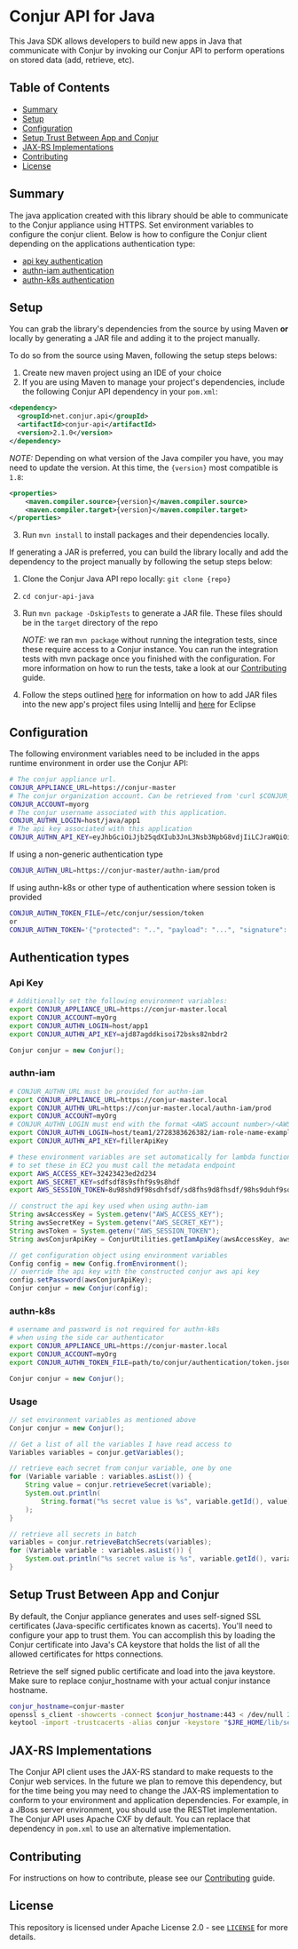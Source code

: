 Conjur API for Java
===================
This Java SDK allows developers to build new apps in Java that communicate with Conjur by invoking our Conjur API to perform operations on stored data (add, retrieve, etc).

## Table of Contents
- [Summary](#summary)
- [Setup](#setup)
- [Configuration](#configuration)
- [Setup Trust Between App and Conjur](#setup-trust-between-app-and-conjur)
- [JAX-RS Implementations](#jax-rs-implementations)
- [Contributing](#contributing)
- [License](#license)

## Summary
The java application created with this library should be able to communicate to the Conjur appliance using HTTPS. Set environment variables to configure the conjur client. Below is how to configure the Conjur client depending on the applications authentication type:
- [api key authentication](#api-key)
- [authn-iam authentication](#authn-iam)
- [authn-k8s authentication](#authn-k8s)

## Setup
You can grab the library's dependencies from the source by using Maven **or** locally by generating a JAR file and adding it to the project manually. 
 
To do so from the source using Maven, following the setup steps belows: 

1. Create new maven project using an IDE of your choice
2. If you are using Maven to manage your project's dependencies, include the following Conjur API dependency in your `pom.xml`: 

```xml
<dependency>
  <groupId>net.conjur.api</groupId>
  <artifactId>conjur-api</artifactId>
  <version>2.1.0</version>
</dependency>
```

_NOTE:_ Depending on what version of the Java compiler you have, you may need to update the version. At this time, the `{version}` most compatible is `1.8`:

```xml
<properties>
    <maven.compiler.source>{version}</maven.compiler.source>
    <maven.compiler.target>{version}</maven.compiler.target>
</properties>
```

3. Run `mvn install` to install packages and their dependencies locally.

If generating a JAR is preferred, you can build the library locally and add the dependency to the project manually by following the setup steps below:

1. Clone the Conjur Java API repo locally: `git clone {repo}`
2. `cd conjur-api-java`
3. Run `mvn package -DskipTests` to generate a JAR file. These files should be in the `target` directory of the repo
    
    _NOTE:_ we ran `mvn package` without running the integration tests, since these require access to a Conjur instance. You can run the integration tests with mvn package once you finished with the configuration. For more information on how to run the tests, take a look at our [Contributing](https://github.com/cyberark/conjur-api-java/blob/master/CONTRIBUTING.md) guide.

4. Follow the steps outlined [here](https://www.jetbrains.com/help/idea/library.html) for information on how to add JAR files into the new app's project files using Intellij and [here](https://help.eclipse.org/kepler/index.jsp?topic=%2Forg.eclipse.wst.webtools.doc.user%2Ftopics%2Ftwplib.html) for Eclipse

## Configuration
The following environment variables need to be included in the apps runtime environment in order use the Conjur API:
```bash
# The conjur appliance url.
CONJUR_APPLIANCE_URL=https://conjur-master
# The conjur organization account. Can be retrieved from 'curl $CONJUR_APPLIANCE_URL/info'.
CONJUR_ACCOUNT=myorg
# The conjur username associated with this application.
CONJUR_AUTHN_LOGIN=host/java/app1
# The api key associated with this application
CONJUR_AUTHN_API_KEY=eyJhbGciOiJjb25qdXIub3JnL3Nsb3NpbG8vdjIiLCJraWQiOiJhNGU5ND
```

If using a non-generic authentication type
```bash
CONJUR_AUTHN_URL=https://conjur-master/authn-iam/prod
```

If using authn-k8s or other type of authentication where session token is provided
```bash
CONJUR_AUTHN_TOKEN_FILE=/etc/conjur/session/token
or
CONJUR_AUTHN_TOKEN='{"protected": "..", "payload": "...", "signature": "..."}'
```


## Authentication types
### Api Key
```sh
# Additionally set the following environment variables:
export CONJUR_APPLIANCE_URL=https://conjur-master.local
export CONJUR_ACCOUNT=myOrg
export CONJUR_AUTHN_LOGIN=host/app1
export CONJUR_AUTHN_API_KEY=ajd87agddkisoi72bsks82nbdr2
```
```java
Conjur conjur = new Conjur();
```

### authn-iam
```sh
# CONJUR_AUTHN_URL must be provided for authn-iam
export CONJUR_APPLIANCE_URL=https://conjur-master.local
export CONJUR_AUTHN_URL=https://conjur-master.local/authn-iam/prod
export CONJUR_ACCOUNT=myOrg
# CONJUR_AUTHN_LOGIN must end with the format <AWS account number>/<AWS IAM role name>
export CONJUR_AUTHN_LOGIN=host/team1/2728383626382/iam-role-name-example
export CONJUR_AUTHN_API_KEY=fillerApiKey

# these environment variables are set automatically for lambda functions
# to set these in EC2 you must call the metadata endpoint
export AWS_ACCESS_KEY=32423423ed2d234
export AWS_SECRET_KEY=sdfsdf8s9sfhf9s9s8hdf
export AWS_SESSION_TOKEN=8u98shd9f98sdhfsdf/sd8fhs9d8fhsdf/98hs9duhf9sdhf9sgdfsd9fugsd9ugs9df
```
```java
// construct the api key used when using authn-iam
String awsAccessKey = System.getenv("AWS_ACCESS_KEY");
String awsSecretKey = System.getenv("AWS_SECRET_KEY");
String awsToken = System.getenv("AWS_SESSION_TOKEN");
String awsConjurApiKey = ConjurUtilities.getIamApiKey(awsAccessKey, awsSecretKey, awsToken);

// get configuration object using environment variables
Config config = new Config.fromEnvironment();
// override the api key with the constructed conjur aws api key
config.setPassword(awsConjurApiKey);
Conjur conjur = new Conjur(config);
```

### authn-k8s
```sh
# username and password is not required for authn-k8s 
# when using the side car authenticator
export CONJUR_APPLIANCE_URL=https://conjur-master.local
export CONJUR_ACCOUNT=myOrg
export CONJUR_AUTHN_TOKEN_FILE=path/to/conjur/authentication/token.json
```
```java
Conjur conjur = new Conjur();
```

### Usage
```java
// set environment variables as mentioned above
Conjur conjur = new Conjur();

// Get a list of all the variables I have read access to
Variables variables = conjur.getVariables();

// retrieve each secret from conjur variable, one by one
for (Variable variable : variables.asList()) {
    String value = conjur.retrieveSecret(variable);
    System.out.println(
        String.format("%s secret value is %s", variable.getId(), value)
    );
}

// retrieve all secrets in batch
variables = conjur.retrieveBatchSecrets(variables);
for (Variable variable : variables.asList()) {
    System.out.println("%s secret value is %s", variable.getId(), variable.getSecret());
}

```

## Setup Trust Between App and Conjur
By default, the Conjur appliance generates and uses self-signed SSL certificates (Java-specific certificates known as cacerts). 
You'll need to configure your app to trust them. You can accomplish this by loading the Conjur certificate into Java's CA keystore that holds the list of all the allowed certificates for https connections.

Retrieve the self signed public certificate and load into the java keystore. Make sure to replace conjur_hostname with your actual conjur instance hostname.
```bash
conjur_hostname=conjur-master
openssl s_client -showcerts -connect $conjur_hostname:443 < /dev/null 2> /dev/null | sed -ne '/-BEGIN CERTIFICATE-/,/-END CERTIFICATE-/p' > conjur.pem
keytool -import -trustcacerts -alias conjur -keystore "$JRE_HOME/lib/security/cacerts" -file conjur.pem
```

## JAX-RS Implementations

The Conjur API client uses the JAX-RS standard to make requests to the Conjur web services.  In the future we plan to
remove this dependency, but for the time being you may need to change the JAX-RS implementation to conform to your
environment and application dependencies.  For example, in a JBoss server environment, you should use the RESTlet
implementation.  The Conjur API uses Apache CXF by default.  You can replace that dependency in `pom.xml` to use an
alternative implementation.

## Contributing
For instructions on how to contribute, please see our [Contributing](https://github.com/cyberark/conjur-api-java/blob/master/CONTRIBUTING.md) guide.

## License

This repository is licensed under Apache License 2.0 - see [`LICENSE`](LICENSE) for more details.
